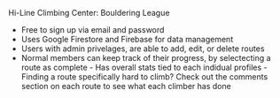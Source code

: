 Hi-Line Climbing Center: Bouldering League

  -  Free to sign up via email and password
  -  Uses Google Firestore and Firebase for data management
  -  Users with admin privelages, are able to add, edit, or delete routes
  -  Normal members can keep track of their progress, by selectecting a route as complete
	-  Has overall stats tied to each indidual profiles
	-  Finding a route specifically hard to climb? Check out the comments section on each route to see what each climber has 				 done
	
